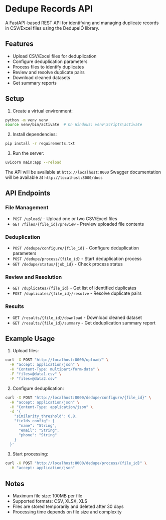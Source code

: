 # Dedupe Records API

A FastAPI-based REST API for identifying and managing duplicate records in CSV/Excel files using the DedupeIO library.

## Features

- Upload CSV/Excel files for deduplication
- Configure deduplication parameters
- Process files to identify duplicates
- Review and resolve duplicate pairs
- Download cleaned datasets
- Get summary reports

## Setup

1. Create a virtual environment:
```bash
python -m venv venv
source venv/bin/activate  # On Windows: venv\Scripts\activate
```

2. Install dependencies:
```bash
pip install -r requirements.txt
```

3. Run the server:
```bash
uvicorn main:app --reload
```

The API will be available at `http://localhost:8000`
Swagger documentation will be available at `http://localhost:8000/docs`

## API Endpoints

### File Management
- `POST /upload/` - Upload one or two CSV/Excel files
- `GET /files/{file_id}/preview` - Preview uploaded file contents

### Deduplication
- `POST /dedupe/configure/{file_id}` - Configure deduplication parameters
- `POST /dedupe/process/{file_id}` - Start deduplication process
- `GET /dedupe/status/{job_id}` - Check process status

### Review and Resolution
- `GET /duplicates/{file_id}` - Get list of identified duplicates
- `POST /duplicates/{file_id}/resolve` - Resolve duplicate pairs

### Results
- `GET /results/{file_id}/download` - Download cleaned dataset
- `GET /results/{file_id}/summary` - Get deduplication summary report

## Example Usage

1. Upload files:
```bash
curl -X POST "http://localhost:8000/upload/" \
  -H "accept: application/json" \
  -H "Content-Type: multipart/form-data" \
  -F "files=@data1.csv" \
  -F "files=@data2.csv"
```

2. Configure deduplication:
```bash
curl -X POST "http://localhost:8000/dedupe/configure/{file_id}" \
  -H "accept: application/json" \
  -H "Content-Type: application/json" \
  -d '{
    "similarity_threshold": 0.8,
    "fields_config": {
      "name": "String",
      "email": "String",
      "phone": "String"
    }
  }'
```

3. Start processing:
```bash
curl -X POST "http://localhost:8000/dedupe/process/{file_id}" \
  -H "accept: application/json"
```

## Notes

- Maximum file size: 100MB per file
- Supported formats: CSV, XLSX, XLS
- Files are stored temporarily and deleted after 30 days
- Processing time depends on file size and complexity 